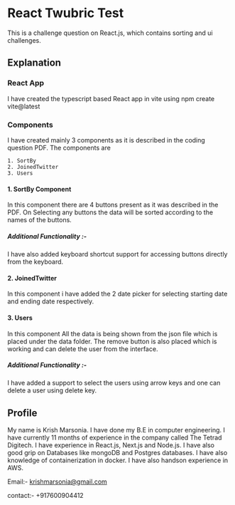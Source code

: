 # React Twubric Test

This is a challenge question on React.js, which contains sorting and ui challenges.

## Explanation

### React App

I have created the typescript based React app in vite using npm create vite@latest

### Components

I have created mainly 3 components as it is described in the coding question PDF. The components are

    1. SortBy
    2. JoinedTwitter
    3. Users

#### 1. SortBy Component

In this component there are 4 buttons present as it was described in the PDF. On Selecting any buttons the data will be sorted according to the names of the buttons.

##### Additional Functionality :-

I have also added keyboard shortcut support for accessing buttons directly from the keyboard.

#### 2. JoinedTwitter

In this component i have added the 2 date picker for selecting starting date and ending date respectively.

#### 3. Users

In this component All the data is being shown from the json file which is placed under the data folder. The remove button is also placed which is working and can delete the user from the interface.

##### Additional Functionality :-

I have added a support to select the users using arrow keys and one can delete a user using delete key.

## Profile

My name is Krish Marsonia. I have done my B.E in computer engineering. I have currently 11 months of experience in the company called The Tetrad Digitech. I have experience in React.js, Next.js and Node.js. I have also good grip on Databases like mongoDB and Postgres databases. I have also knowledge of containerization in docker. I have also handson experience in AWS.

Email:- krishmarsonia@gmail.com

contact:- +917600904412
